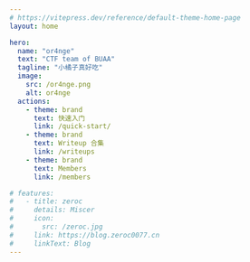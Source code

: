 ```yaml
---
# https://vitepress.dev/reference/default-theme-home-page
layout: home

hero:
  name: "or4nge"
  text: "CTF team of BUAA"
  tagline: "小橘子真好吃"
  image:
    src: /or4nge.png
    alt: or4nge
  actions:
    - theme: brand
      text: 快速入门
      link: /quick-start/
    - theme: brand
      text: Writeup 合集
      link: /writeups
    - theme: brand
      text: Members
      link: /members

# features:
#   - title: zeroc
#     details: Miscer
#     icon:
#       src: /zeroc.jpg
#     link: https://blog.zeroc0077.cn
#     linkText: Blog
---
```


